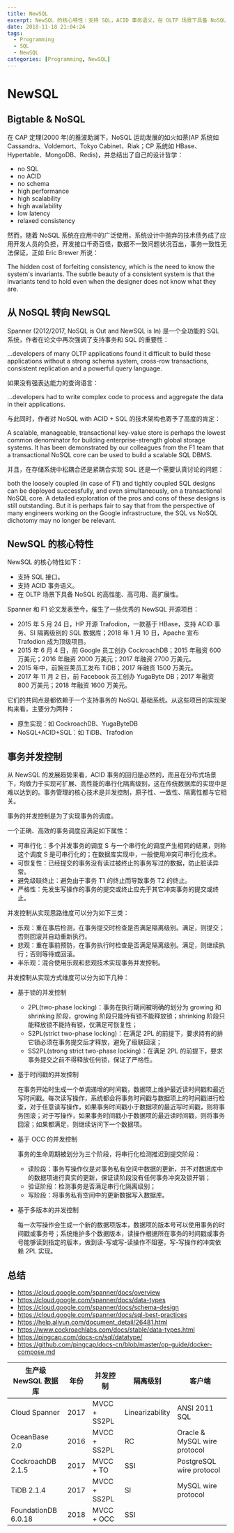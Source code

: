 ```yaml
---
title: NewSQL
excerpt: NewSQL 的核心特性：支持 SQL，ACID 事务语义，在 OLTP 场景下具备 NoSQL 的高性能、高可用、高扩展性
date: 2018-11-18 21:04:24
tags:
  - Programming
  - SQL
  - NewSQL
categories: [Programming, NewSQL]
---
```


# NewSQL

## Bigtable & NoSQL

在 CAP 定理(2000 年)的推波助澜下，NoSQL 运动发展的如火如荼(AP 系统如 Cassandra、Voldemort、Tokyo Cabinet、Riak；CP 系统如 HBase、Hypertable、MongoDB、Redis)，并总结出了自己的设计哲学：

+ no SQL
+ no ACID
+ no schema
+ high performance
+ high scalability
+ high availability
+ low latency
+ relaxed consistency

然而，随着 NoSQL 系统在应用中的广泛使用，系统设计中抛弃的技术债务成了应用开发人员的负担，开发接口千奇百怪，数据不一致问题状况百出，事务一致性无法保证，正如 Eric Brewer 所说：

The hidden cost of forfeiting consistency, which is the need to know the system's invariants. The subtle beauty of a consistent system is that the invariants tend to hold even when the designer does not know what they are.

## 从 NoSQL 转向 NewSQL

Spanner (2012/2017, NoSQL is Out and NewSQL is In) 是一个全功能的 SQL 系统，作者在论文中再次强调了支持事务和 SQL 的重要性：

...developers of many OLTP applications found it difficult to build these applications without a strong schema system, cross-row transactions, consistent replication and a powerful query language.

如果没有强表达能力的查询语言：

...developers had to write complex code to process and aggregate the data in their applications.

与此同时，作者对 NoSQL with ACID + SQL 的技术架构也寄予了高度的肯定：

A scalable, manageable, transactional key-value store is perhaps the lowest common denominator for building enterprise-strength global storage systems. It has been demonstrated by our colleagues from the F1 team that a transactional NoSQL core can be used to build a scalable SQL DBMS.

并且，在存储系统中松耦合还是紧耦合实现 SQL 还是一个需要认真讨论的问题：

both the loosely coupled (in case of F1) and tightly coupled SQL designs can be deployed successfully, and even simultaneously, on a transactional NoSQL core. A detailed exploration of the pros and cons of these designs is still outstanding. But it is perhaps fair to say that from the perspective of many engineers working on the Google infrastructure, the SQL vs NoSQL dichotomy may no longer be relevant.

## NewSQL 的核心特性

NewSQL 的核心特性如下：

+ 支持 SQL 接口。
+ 支持 ACID 事务语义。
+ 在 OLTP 场景下具备 NoSQL 的高性能、高可用、高扩展性。

Spanner 和 F1 论文发表至今，催生了一些优秀的 NewSQL 开源项目：

+ 2015 年 5 月 24 日，HP 开源 Trafodion，一款基于 HBase，支持 ACID 事务、SI 隔离级别的 SQL 数据库；2018 年 1 月 10 日，Apache 宣布 Trafodion 成为顶级项目。
+ 2015 年 6 月 4 日，前 Google 员工创办 CockroachDB；2015 年融资 600 万美元；2016 年融资 2000 万美元；2017 年融资 2700 万美元。
+ 2015 年中，前豌豆荚员工发布 TiDB；2017 年融资 1500 万美元。
+ 2017 年 11 月 2 日，前 Facebook 员工创办 YugaByte DB；2017 年融资 800 万美元；2018 年融资 1600 万美元。

它们的共同点是都依赖于一个支持事务的 NoSQL 基础系统。从这些项目的实现架构来看，主要分为两种：

+ 原生实现：如 CockroachDB、YugaByteDB
+ NoSQL+ACID+SQL：如 TiDB、Trafodion

## 事务并发控制

从 NewSQL 的发展趋势来看，ACID 事务的回归是必然的，而且在分布式场景下，均致力于实现可扩展、高性能的串行化隔离级别，这在传统数据库的实现中是难以达到的。事务管理的核心技术是并发控制，原子性、一致性、隔离性都与它相关。

事务的并发控制是为了实现事务的调度。

一个正确、高效的事务调度应满足如下属性：

+ 可串行化：多个并发事务的调度 S 与一个串行化的调度产生相同的结果，则称这个调度 S 是可串行化的；在数据库实现中，一般使用冲突可串行化技术。
+ 可恢复性：已经提交的事务没有读过被终止的事务写过的数据，防止脏读异常。
+ 避免级联终止：避免由于事务 T1 的终止而导致事务 T2 的终止。
+ 严格性：先发生写操作的事务的提交或终止应先于其它冲突事务的提交或终止。

并发控制从实现思路维度可以分为如下三类：

+ 乐观：重在事后检测，在事务提交时检查是否满足隔离级别。满足，则提交；否则回滚并自动重新执行。
+ 悲观：重在事前预防，在事务执行时检查是否满足隔离级别。满足，则继续执行；否则等待或回滚。
+ 半乐观：混合使用乐观和悲观技术实现事务并发控制。

并发控制从实现方式维度可以分为如下几种：

+ 基于锁的并发控制
    - 2PL(two-phase locking)：事务在执行期间被明确的划分为 growing 和 shrinking 阶段，growing 阶段只能持有锁不能释放锁；shrinking 阶段只能释放锁不能持有锁，仅满足可恢复性；
    - S2PL(strict two-phase locking)：在满足 2PL 的前提下，要求持有的排它锁必须在事务提交后才释放，避免了级联回滚；
    - SS2PL(strong strict two-phase locking)：在满足 2PL 的前提下，要求事务提交之前不得释放任何锁，保证了严格性。

+ 基于时间戳的并发控制

    在事务开始时生成一个单调递增的时间戳，数据项上维护最近读时间戳和最近写时间戳。每次读写操作，系统都会将事务时间戳与数据项上的时间戳进行检查，对于任意读写操作，如果事务时间戳小于数据项的最近写时间戳，则将事务回滚；对于写操作，如果事务时间戳小于数据项的最近读时间戳，则将事务回滚；如果都满足，则继续访问下一个数据项。

+ 基于 OCC 的并发控制

    事务的生命周期被划分为三个阶段，将串行化检测推迟到提交阶段：

    - 读阶段：事务写操作仅是对事务私有空间中数据的更新，并不对数据库中的数据项进行真实的更新，保证读阶段没有任何事务冲突及锁开销；
    - 验证阶段：检测事务是否满足串行化隔离级别；
    - 写阶段：将事务私有空间中的更新数据写入数据库。

+ 基于多版本的并发控制

    每一次写操作会生成一个新的数据项版本，数据项的版本号可以使用事务的时间戳或事务号；系统维护多个数据版本，读操作根据所在事务的时间戳或事务号能够读到指定的版本，做到读-写或写-读操作不阻塞，写-写操作的冲突依赖 2PL 实现。

## 总结

+ https://cloud.google.com/spanner/docs/overview
+ https://cloud.google.com/spanner/docs/data-types
+ https://cloud.google.com/spanner/docs/schema-design
+ https://cloud.google.com/spanner/docs/sql-best-practices
+ https://help.aliyun.com/document_detail/26481.html
+ https://www.cockroachlabs.com/docs/stable/data-types.html
+ https://pingcap.com/docs-cn/sql/datatype/
+ https://github.com/pingcap/docs-cn/blob/master/op-guide/docker-compose.md

生产级 NewSQL 数据库 | 年份 | 并发控制      | 隔离级别        | 客户端
---------------------|------|---------------|-----------------|------------
Cloud Spanner        | 2017 | MVCC + SS2PL  | Linearizability | ANSI 2011 SQL
OceanBase 2.0        | 2016 | MVCC + SS2PL  | RC              | Oracle & MySQL wire protocol
CockroachDB 2.1.5    | 2017 | MVCC + TO     | SSI             | PostgreSQL wire protocol
TiDB 2.1.4           | 2017 | MVCC + SS2PL  | SI              | MySQL wire protocol
FoundationDB 6.0.18  | 2018 | MVCC + OCC    | SSI             |
